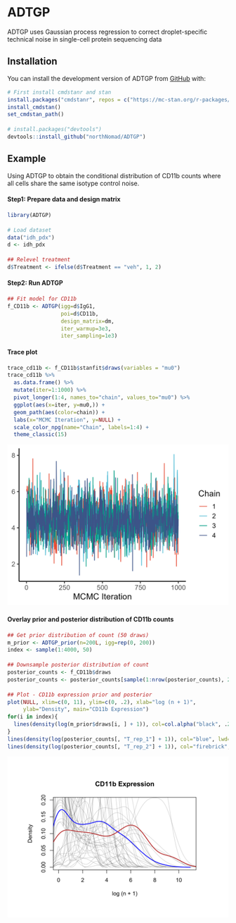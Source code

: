 
<!-- README.md is generated from README.Rmd. Please edit that file -->

# ADTGP

ADTGP uses Gaussian process regression to correct droplet-specific
technical noise in single-cell protein sequencing data

## Installation

You can install the development version of ADTGP from
[GitHub](https://github.com/) with:

``` r
# First install cmdstanr and stan
install.packages("cmdstanr", repos = c("https://mc-stan.org/r-packages/", getOption("repos")))
install_cmdstan()
set_cmdstan_path()

# install.packages("devtools")
devtools::install_github("northNomad/ADTGP")
```

## Example

Using ADTGP to obtain the conditional distribution of CD11b counts where
all cells share the same isotype control noise.

#### Step1: Prepare data and design matrix

``` r
library(ADTGP)

# Load dataset
data("idh_pdx")
d <- idh_pdx

## Relevel treatment
d$Treatment <- ifelse(d$Treatment == "veh", 1, 2)
```

#### Step2: Run ADTGP

``` r
## Fit model for CD11b
f_CD11b <- ADTGP(igg=d$IgG1,
                 poi=d$CD11b,
                 design_matrix=dm,
                 iter_warmup=3e3,
                 iter_sampling=1e3)
```

#### Trace plot

``` r
trace_cd11b <- f_CD11b$stanfit$draws(variables = "mu0")
trace_cd11b %>%
  as.data.frame() %>%
  mutate(iter=1:1000) %>%
  pivot_longer(1:4, names_to="chain", values_to="mu0") %>%
  ggplot(aes(x=iter, y=mu0,)) +
  geom_path(aes(color=chain)) +
  labs(x="MCMC Iteration", y=NULL) +
  scale_color_npg(name="Chain", labels=1:4) +
  theme_classic(15)
```

![](images/p_trace_cd11b.png)

#### Overlay prior and posterior distribution of CD11b counts

``` r
## Get prior distribution of count (50 draws)
m_prior <- ADTGP_prior(n=200L, igg=rep(0, 200))
index <- sample(1:4000, 50) 

## Downsample posterior distribution of count
posterior_counts <- f_CD11b$draws
posterior_counts <- posterior_counts[sample(1:nrow(posterior_counts), 200), ]

## Plot - CD11b expression prior and posterior
plot(NULL, xlim=c(0, 11), ylim=c(0, .2), xlab="log (n + 1)",
     ylab="Density", main="CD11b Expression")
for(i in index){
  lines(density(log(m_prior$draws[i, ] + 1)), col=col.alpha("black", .2))
}
lines(density(log(posterior_counts[, "T_rep_1"] + 1)), col="blue", lwd=2)
lines(density(log(posterior_counts[, "T_rep_2"] + 1)), col="firebrick", lwd=2)
```

![](images/density_cd11b_model.png)
